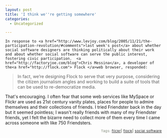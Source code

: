 ```yaml
---
layout: post
title: 'I think we''re getting somewhere'
categories:
  - Uncategorized

---
```



    In response to <a href="http://www.levjoy.com/blog/2005/11/21/the-participation-revolution/#comments">last week's post</a> about whether social software designers are thinking politically about their work and about whether social software can serve the public interest, fostering civic participation.  <a href="http://factoryjoe.com/blog">Chris Messina</a>, a developer of the<a href="http://flock.com"> Flock </a>web browser, responded:

<blockquote class="posterous_short_quote">In fact, we’re designing Flock to serve that very purpose, considering the citizen journalism angles and working to build a suite of tools that can be used to re-democratize media.</blockquote>
That's encouraging.  I often fear that some web services like MySpace or Flickr are used as 21st century vanity plates, places for people to admire themselves and their collections of friends.  I tried Friendster back in the day but it seemed pointless; I wasn't really friends with many of my Friendster friends, yet I felt the bizarre need to collect more of them every time I came across someone with like 750 Friendsters.

<p style="text-align:right;font-size:11px;letter-spacing:.05em;color:#808979;">Tags: <a href="http://www.technorati.com/tag/flickr" rel="tag">flickr</a><strong>|</strong> <a href="http://www.technorati.com/tag/flock" rel="tag">flock</a><strong>|</strong> <a href="http://www.technorati.com/tag/social%20software" rel="tag">social software</a></p>
  
